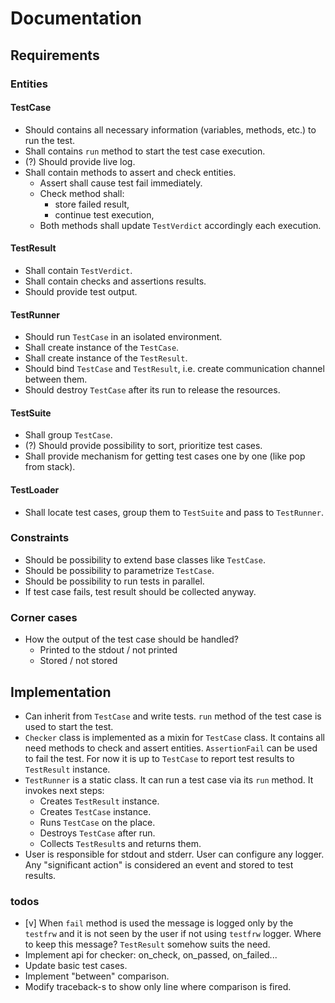 # Documentation

## Requirements

### Entities

#### TestCase

- Should contains all necessary information (variables, methods, etc.) to run the test.
- Shall contains `run` method to start the test case execution.
- (?) Should provide live log.
- Shall contain methods to assert and check entities.
    - Assert shall cause test fail immediately.
    - Check method shall:
        - store failed result,
        - continue test execution,
    - Both methods shall update `TestVerdict` accordingly each execution.

#### TestResult

- Shall contain `TestVerdict`.
- Shall contain checks and assertions results.
- Should provide test output.

#### TestRunner

- Should run `TestCase` in an isolated environment.
- Shall create instance of the `TestCase`.
- Shall create instance of the `TestResult`.
- Should bind `TestCase` and `TestResult`, i.e. create communication channel between them.
- Should destroy `TestCase` after its run to release the resources.

#### TestSuite

- Shall group `TestCase`.
- (?) Should provide possibility to sort, prioritize test cases.
- Shall provide mechanism for getting test cases one by one (like pop from stack).

#### TestLoader

- Shall locate test cases, group them to `TestSuite` and pass to `TestRunner`.


### Constraints

- Should be possibility to extend base classes like `TestCase`.
- Should be possibility to parametrize `TestCase`.
- Should be possibility to run tests in parallel.
- If test case fails, test result should be collected anyway.


### Corner cases

- How the output of the test case should be handled?
    - Printed to the stdout / not printed
    - Stored / not stored


## Implementation

- Can inherit from `TestCase` and write tests. `run` method of the test case is used to start the test.
- `Checker` class is implemented as a mixin for `TestCase` class. It contains all need methods to
  check and assert entities. `AssertionFail` can be used to fail the test. For now it is up to `TestCase`
  to report test results to `TestResult` instance.
- `TestRunner` is a static class. It can run a test case via its `run` method. It invokes next steps:
    - Creates `TestResult` instance.
    - Creates `TestCase` instance.
    - Runs `TestCase` on the place.
    - Destroys `TestCase` after run.
    - Collects `TestResult`s and returns them.
- User is responsible for stdout and stderr. User can configure any logger.
  Any "significant action" is considered an event and stored to test results.

### todos

- [v] When `fail` method is used the message is logged only by the `testfrw`
  and it is not seen by the user if not using `testfrw` logger.
  Where to keep this message? `TestResult` somehow suits the need.
- Implement api for checker: on_check, on_passed, on_failed...
- Update basic test cases.
- Implement "between" comparison.
- Modify traceback-s to show only line where comparison is fired.
